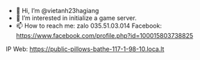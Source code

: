 - 👋 Hi, I’m @vietanh23hagiang
- 👀 I’m interested in initialize a game server. 
- 📫 How to reach me:
 zalo 035.51.03.014
 Facebook: https://www.facebook.com/profile.php?id=100015803738825


IP Web: https://public-pillows-bathe-117-1-98-10.loca.lt
